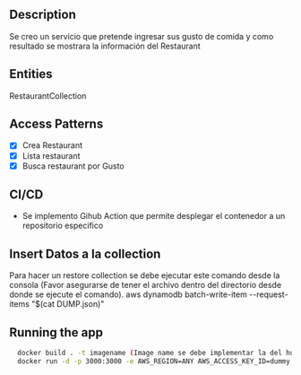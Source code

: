  ## Description

Se creo un servicio que pretende ingresar sus gusto de comida y como resultado se mostrara la información del Restaurant

## Entities

RestaurantCollection

## Access Patterns

- [x] Crea Restaurant
- [x] Lista restaurant
- [x] Busca restaurant por Gusto

## CI/CD
  - Se implemento Gihub Action que permite desplegar el contenedor a un repositorio especifico
  
## Insert Datos a la collection
  Para hacer un restore collection se debe ejecutar este comando desde la consola (Favor asegurarse de tener el archivo dentro del directorio desde donde se ejecute el comando).
  aws dynamodb batch-write-item --request-items "$(cat DUMP.json)"

## Running the app

```bash
  docker build . -t imagename (Image name se debe implementar la del hub o repositorio de image)
  docker run -d -p 3000:3000 -e AWS_REGION=ANY AWS_ACCESS_KEY_ID=dummy AWS_SECRET_ACCESS_KEY=dummy  imagename

```
